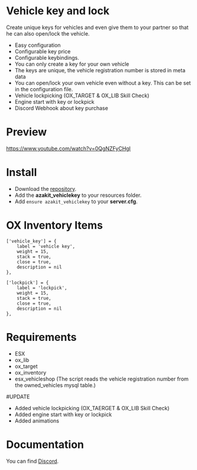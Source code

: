 # Vehicle key and lock
Create unique keys for vehicles and even give them to your partner so that he can also open/lock the vehicle.

* Easy configuration
* Configurable key price
* Configurable keybindings.
* You can only create a key for your own vehicle
* The keys are unique, the vehicle registration number is stored in meta data
* You can open/lock your own vehicle even without a key. This can be set in the configuration file.
* Vehicle lockpicking (OX_TARGET & OX_LIB Skill Check)
* Engine start with key or lockpick
* Discord Webhook about key purchase

# Preview
https://www.youtube.com/watch?v=0QgNZFyCHgI

# Install
- Download the [repository](https://github.com/AzakitHU/azakit_vehiclekey).
- Add the **azakit_vehiclekey** to your resources folder.
- Add `ensure azakit_vehiclekey` to your **server.cfg**.

# OX Inventory Items
	['vehicle_key'] = {
		label = 'vehicle key',
		weight = 15,
		stack = true,
		close = true,
		description = nil
	},
 
	['lockpick'] = {
		label = 'lockpick',
		weight = 15,
		stack = true,
		close = true,
		description = nil
	},

# Requirements
- ESX
- ox_lib
- ox_target
- ox_inventory
- esx_vehicleshop (The script reads the vehicle registration number from the owned_vehicles mysql table.)

#UPDATE
- Added vehicle lockpicking (OX_TAERGET & OX_LIB Skill Check)
- Added engine start with key or lockpick
- Added animations

# Documentation
You can find [Discord](https://discord.gg/DmsF6DbCJ9).
